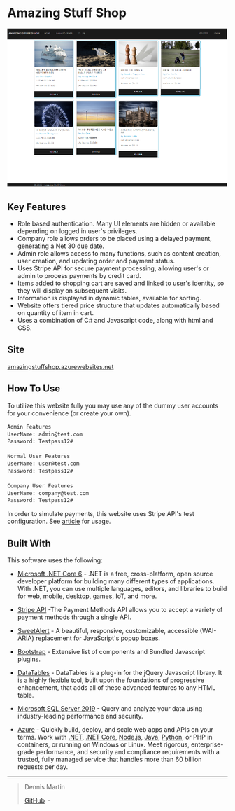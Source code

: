 #                                          Amazing Stuff Shop




![screenshot](https://github.com/denniseugenemartin/AmazingStuffShop/blob/main/screenshot1.png)

## Key Features

* Role based authentication. Many UI elements are hidden or available depending on logged in user's privileges. 
* Company role allows orders to be placed using a delayed payment, generating a Net 30 due date.
* Admin role allows access to many functions, such as content creation, user creation, and updating order and payment status.
* Uses Stripe API for secure payment processing, allowing user's or admin to process payments by credit card.
* Items added to shopping cart are saved and linked to user's identity, so they will display on subsequent visits.
* Information is displayed in dynamic tables, available for sorting.
* Website offers tiered price structure that updates automatically based on quantity of item in cart.
* Uses a combination of C# and Javascript code, along with html and CSS.

## Site

[amazingstuffshop.azurewebsites.net](https://amazingstuffshop.azurewebsites.net/)

## How To Use

To utilize this website fully you may use any of the dummy user accounts for your convenience (or create your own).

```bash
Admin Features
UserName: admin@test.com
Password: Testpass12#

Normal User Features
UserName: user@test.com
Password: Testpass12#

Company User Features
UserName: company@test.com
Password: Testpass12#
```

In order to simulate payments, this website uses Stripe API's test configuration. See [article](https://stripe.com/docs/testing) for usage.

## Built With

This software uses the following:

- [Microsoft .NET Core 6](https://learn.microsoft.com/en-us/aspnet/core/?view=aspnetcore-6.0) - .NET is a free, cross-platform, open source developer platform for building many different types of applications. With .NET, you can use multiple languages, editors, and libraries to build for web, mobile, desktop, games, IoT, and more.

- [Stripe API](https://stripe.com/docs) -The Payment Methods API allows you to accept a variety of payment methods through a single API.   

- [SweetAlert](https://sweetalert2.github.io/#examples) - A beautiful, responsive, customizable, accessible (WAI-ARIA) replacement for JavaScript's popup boxes.

- [Bootstrap](http://getbootstrap.com/) - Extensive list of components and  Bundled Javascript plugins.

- [DataTables](https://datatables.net/manual/index) - DataTables is a plug-in for the jQuery Javascript library. It is a  highly flexible tool, built upon the foundations of progressive  enhancement, that adds all of these advanced features to any HTML table.

- [Microsoft SQL Server 2019](https://www.microsoft.com/en-us/sql-server/sql-server-2019) - Query and analyze your data using industry-leading performance and security.

- [Azure](https://azure.microsoft.com/en-us/products/app-service/#overview) - Quickly build, deploy, and scale web apps and APIs on your terms. Work with [.NET](https://docs.microsoft.com/en-us/azure/app-service/quickstart-dotnetcore?tabs=net60&pivots=development-environment-vs), [.NET Core](https://docs.microsoft.com/en-us/azure/app-service/quickstart-dotnetcore?tabs=net60&pivots=development-environment-vscode), [Node.js](https://docs.microsoft.com/en-us/azure/app-service/quickstart-nodejs?tabs=windows&pivots=development-environment-vscode), [Java](https://docs.microsoft.com/en-us/azure/app-service/quickstart-java?tabs=javase&pivots=platform-linux), [Python](https://docs.microsoft.com/en-us/azure/app-service/quickstart-python?tabs=bash&pivots=python-framework-flask), or PHP in containers, or running on Windows or Linux. Meet rigorous,  enterprise-grade performance, and security and compliance requirements  with a trusted, fully managed service that handles more than 60 billion  requests per day.

---

> Dennis Martin
>
> [GitHub](https://github.com/denniseugenemartin/) &nbsp;&middot;&nbsp; 
